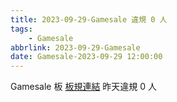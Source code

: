 ```yaml
---
title: 2023-09-29-Gamesale 違規 0 人
tags:
    - Gamesale
abbrlink: 2023-09-29-Gamesale
date: Gamesale-2023-09-29 12:00:00
---
```

Gamesale 板 [板規連結](https://www.ptt.cc/bbs/Gossiping/M.1637425085.A.07D.html)
昨天違規 0 人
